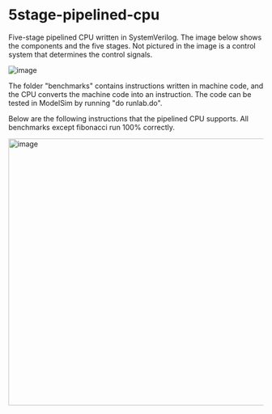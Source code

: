 # 5stage-pipelined-cpu

Five-stage pipelined CPU written in SystemVerilog. The image below shows the components and the five stages. Not pictured in the image is a control system that determines the control signals. 

![image](https://user-images.githubusercontent.com/72935428/210109509-f4e97ad3-6d55-41d6-824c-8d7d5b98858c.png)

The folder "benchmarks" contains instructions written in machine code, and the CPU converts the machine code into an instruction. 
The code can be tested in ModelSim by running "do runlab.do". 

Below are the following instructions that the pipelined CPU supports. All benchmarks except fibonacci run 100% correctly.

<img width="528" alt="image" src="https://user-images.githubusercontent.com/72935428/210109760-7eaa4910-b908-4983-b7d2-a1e20b3bbeec.png">


